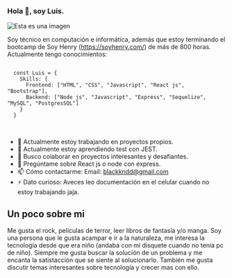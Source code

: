 ### Hola 👋, soy Luis.

![Esta es una imagen](https://myoctocat.com/assets/images/base-octocat.svg)

Soy técnico en computación e informática, además que estoy terminando el bootcamp de Soy Henry (<a alt="_blank">https://soyhenry.com/</a>) de más de 800 horas.
Actualmente tengo conocimientos:
</br>

<div class="highlight highlight-source-js position-relative overflow-auto" data-snippet-clipboard-copy-content="const thai = {
  code: [Javascript, Typescript, HTML, CSS],
  tools: [React js, Redux, Node, Express, Seuquelize],
  databases: [MySQL, PostgreSQL],                                                                                                              
  techCommunities: {
                        coorganizer: &quot;AfroPython&quot;,
                        speaker: &quot;Latinity&quot;,
                        mentor: &quot;EducaTRANSforma&quot;
                      },
 challenge: &quot;I am doing the #100DaysOfCode challenge focused on react and typescript&quot;
}"</div>


<code>
  const Luis = {
    Skills: {
      Frontend: ["HTML", "CSS", "Javascript", "React js", "Bootstrap"],
      Backend: ["Node js", "Javascript", "Express", "Sequelize", "MySQL", "PostgresSQL"]
    }
  }
  
</code>


</br>

- 🔭 Actualmente estoy trabajando en proyectos propios.
- 🌱 Actualmente estoy aprendiendo test con JEST.
- 👯 Busco colaborar en proyectos interesantes y desafiantes.
- 💬 Pregúntame sobre React js o node con express.
- 📫 Cómo contactarme:
    Email: blackkndd@gmail.com
- ⚡ Dato curioso: Aveces leo documentación en el celular cuando no estoy trabajando jaja.


<h2>Un poco sobre mi</h2>

Me gusta el rock, películas de terror, leer libros de fantasía y/o manga.
Soy una persona que le gusta acampar e ir a la naturaleza, me interesa la tecnología desde que era niño (andaba con mi disquete cuando no tenía pc de niño).
Siempre me gusta buscar la solución de un problema y me encanta la satistacción que se siente al solucionarlo.
También me gusta discutir temas interesantes sobre tecnología y crecer mas con ello.

<!--
**Overlord41/Overlord41** is a ✨ _special_ ✨ repository because its `README.md` (this file) appears on your GitHub profile.

Here are some ideas to get you started:

- 🔭 I’m currently working on ...
- 🌱 I’m currently learning ...
- 👯 I’m looking to collaborate on ...
- 🤔 I’m looking for help with ...
- 💬 Ask me about ...
- 📫 How to reach me: ...
- 😄 Pronouns: ...
- ⚡ Fun fact: ...
-->
